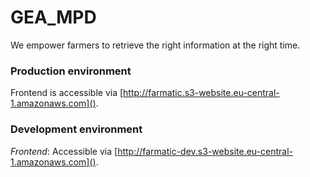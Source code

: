 # GEA_MPD
We empower farmers to retrieve the right information at the right time.

### Production environment
Frontend is accessible via [http://farmatic.s3-website.eu-central-1.amazonaws.com]().

### Development environment
_Frontend_: Accessible via [http://farmatic-dev.s3-website.eu-central-1.amazonaws.com]().